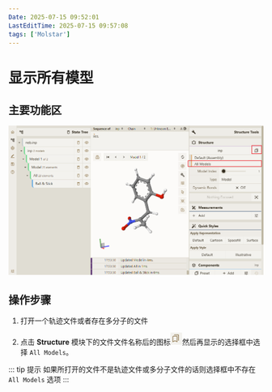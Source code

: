 ```yaml
---
Date: 2025-07-15 09:52:01
LastEditTime: 2025-07-15 09:57:08
tags: ['Molstar']
---
```

# 显示所有模型

## 主要功能区

![show all models](./assets/show-all-models.png)

## 操作步骤

1. 打开一个轨迹文件或者存在多分子的文件

2. 点击 <b>Structure</b> 模块下的文件文件名称后的图标![icon](./assets/icon.png)然后再显示的选择框中选择 `All Models`。

::: tip 提示
如果所打开的文件不是轨迹文件或多分子文件的话则选择框中不存在 `All Models` 选项
:::


